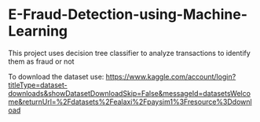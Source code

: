 # E-Fraud-Detection-using-Machine-Learning
This project uses decision tree classifier to analyze transactions to identify them as fraud or not

To download the dataset use: https://www.kaggle.com/account/login?titleType=dataset-downloads&showDatasetDownloadSkip=False&messageId=datasetsWelcome&returnUrl=%2Fdatasets%2Fealaxi%2Fpaysim1%3Fresource%3Ddownload
